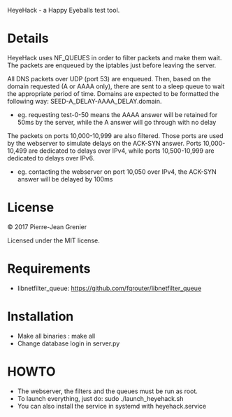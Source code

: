 HeyeHack - a Happy Eyeballs test tool.

Details
====
HeyeHack uses NF\_QUEUES in order to filter packets and make them wait. The packets are enqueued by the iptables just before leaving the server.

All DNS packets over UDP (port 53) are enqueued. Then, based on the domain requested (A or AAAA only), there are sent to a sleep queue to wait the appropriate period of time. Domains are expected to be formatted the following way: SEED-A\_DELAY-AAAA\_DELAY.domain.
* eg. requesting test-0-50 means the AAAA answer will be retained for 50ms by the server, while the A answer will go through with no delay

The packets on ports 10,000-10,999 are also filtered. Those ports are used by the webserver to simulate delays on the ACK-SYN answer. Ports 10,000-10,499 are dedicated to delays over IPv4, while ports 10,500-10,999 are dedicated to delays over IPv6.
* eg. contacting the webserver on port 10,050 over IPv4, the ACK-SYN answer will be delayed by 100ms

License
====
&copy; 2017 Pierre-Jean Grenier

Licensed under the MIT license.

Requirements
=====
* libnetfilter\_queue: https://github.com/fqrouter/libnetfilter_queue

Installation
====
* Make all binaries : make all
* Change database login in server.py

HOWTO
=====
* The webserver, the filters and the queues must be run as root.
* To launch everything, just do: sudo ./launch\_heyehack.sh
* You can also install the service in systemd with heyehack.service
